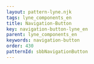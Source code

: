 ```yaml
---
layout: pattern-lyne.njk
tags: lyne_components_en
title: Navigation-Button
key: navigation-button-lyne_en
parent: lyne_components_en
keywords: navigation-button
order: 430
patternId: sbbNavigationButton
---
```

